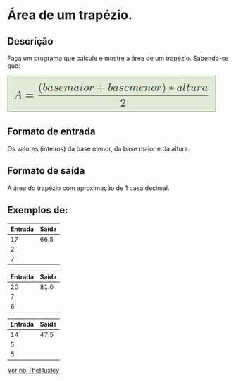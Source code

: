 # Área de um trapézio.

## Descrição
Faça um programa que calcule e mostre a área de um trapézio. Sabendo-se que:

![Fórmula da área do Trapézio](formula_area_trapezio.png)

## Formato de entrada

Os valores (inteiros) da base menor, da base maior e da altura.

## Formato de saída

A área do trapézio com aproximação de 1 casa decimal.

## Exemplos de:

| Entrada | Saída |
| -- | -- |
|17 |  66.5 |
|2 |
|7 |

| Entrada | Saída |
| -- | -- |
| 20 | 81.0
| 7 | 
| 6 |

| Entrada | Saída |
| -- | -- |
| 14 | 47.5 |
| 5 |
| 5 |

[Ver no TheHuxley](https://thehuxley.com/problem/1099)